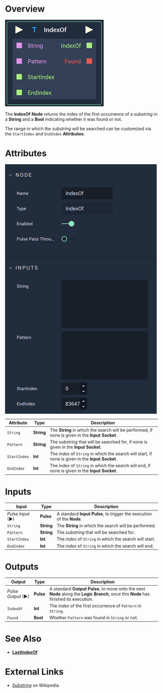 # Overview

![The IndexOf Node.](../../.gitbook/assets/indexofnode.png)

The **IndexOf** **Node** returns the index of the first occurrence of a *substring* in a **String** and a **Bool** indicating whether it was found or not.

The range in which the *substring* will be searched can be customized via the `StartIndex` and `EndIndex` **Attributes**.


# Attributes

![The IndexOf Node Attributes.](../../.gitbook/assets/indexofattributes.png)

|Attribute|Type|Description|
|---|---|---|
| `String` | **String** | The **String** in which the search will be performed, if none is given in the **Input Socket**. |
| `Pattern` | **String** | The *substring* that will be searched for, if none is given in the **Input Socket**. |
| `StartIndex` | **Int** | The *index* of `String` in which the search will start, if none is given in the **Input Socket**. |
| `EndIndex` | **Int** | The *index* of `String` in which the search will end, if none is given in the **Input Socket**. |

# Inputs

|Input|Type|Description|
|---|---|---|
|*Pulse Input* (►)|**Pulse**|A standard **Input Pulse**, to trigger the execution of the **Node**.|
| `String` | **String** | The **String** in which the search will be performed. |
| `Pattern` | **String** | The *substring* that will be searched for. |
| `StartIndex` | **Int** | The *index* of `String` in which the search will start. |
| `EndIndex` | **Int** | The *index* of `String` in which the search will end. |

# Outputs

|Output|Type|Description|
|---|---|---|
|*Pulse Output* (►)|**Pulse**|A standard **Output Pulse**, to move onto the next **Node** along the **Logic Branch**, once this **Node** has finished its execution.|
| `IndexOf` | **Int** |The *index* of the first occurrence of `Pattern` in `String`.  |
| `Found` | **Bool** | Whether `Pattern` was found in `String` or not. |

# See Also

* [**LastIndexOf**](lastindexof.md)

# External Links

* [*Substring*](https://en.wikipedia.org/wiki/Substring) on Wikipedia.